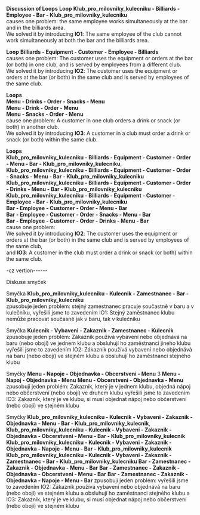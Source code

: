 **Discussion of Loops**
**Loop** **Klub_pro_milovniky_kulecniku - Billiards - Employee - Bar - Klub_pro_milovniky_kulecniku**  
causes one problem: the same employee works simultaneously at the bar and in the billiards area.  
We solved it by introducing **IO1**: The same employee of the club cannot work simultaneously at both the bar and the billiards area.

**Loop** **Billiards - Equipment - Customer - Employee - Billiards**  
causes one problem: The customer uses the equipment or orders at the bar (or both) in one club, and is served by employees from a different club.  
We solved it by introducing **IO2**: The customer uses the equipment or orders at the bar (or both) in the same club and is served by employees of the same club.

**Loops**  
**Menu - Drinks - Order - Snacks - Menu**  
**Menu - Drink - Order - Menu**  
**Menu - Snacks - Order - Menu**  
cause one problem: A customer in one club orders a drink or snack (or both) in another club.  
We solved it by introducing **IO3**: A customer in a club must order a drink or snack (or both) within the same club.

**Loops**  
**Klub_pro_milovniky_kulecniku - Billiards - Equipment - Customer - Order - Menu - Bar - Klub_pro_milovniky_kulecniku**,  
**Klub_pro_milovniky_kulecniku - Billiards - Equipment - Customer - Order - Snacks - Menu - Bar - Klub_pro_milovniky_kulecniku**  
**Klub_pro_milovniky_kulecniku - Billiards - Equipment - Customer - Order - Drinks - Menu - Bar - Klub_pro_milovniky_kulecniku**  
**Klub_pro_milovniky_kulecniku - Billiards - Equipment - Customer - Employee - Bar - Klub_pro_milovniky_kulecniku**  
**Bar - Employee - Customer - Order - Menu - Bar**  
**Bar - Employee - Customer - Order - Snacks - Menu - Bar**  
**Bar - Employee - Customer - Order - Drinks - Menu - Bar**  
cause one problem:  
We solved it by introducing **IO2**: The customer uses the equipment or orders at the bar (or both) in the same club and is served by employees of the same club,  
and **IO3**: A customer in the club must order a drink or snack (or both) within the same club.


-cz vertion------

Diskuse smyček

Smyčka **Klub_pro_milovniky_kulecniku - Kulecnik - Zamestnanec - Bar - Klub_pro_milovniky_kulecniku**  
zpusobuje jeden problém: stejný zamestnanec pracuje součastně v baru a v kulečníku, 
vyřešili jsme to zavedením IO1: Stejný zaměstnanec klubu nemůže pracovat současně jak v baru, tak v kulečníku

Smyčka **Kulecnik - Vybaveni - Zakaznik - Zamestnanec - Kulecnik**
zpusobuje jeden problém: Zákazník používá vybavení nebo objednává na baru (nebo obojí) ve jednem klubu a obsluhují ho zaměstnanci jineho klubu
vyřešili jsme to zavedením IO2: Zákazník používá vybavení nebo objednává na baru (nebo obojí) ve stejném klubu a obsluhují ho zaměstnanci stejného klubu


Smyčky **Menu - Napoje - Objednavka - Obcerstveni - Menu** 3
**Menu - Napoj - Objednavka - Menu** 
**Menu - Obcerstveni - Objednavka - Menu** 
zpusobují  jeden problém: Zakaznik, který je v jednem klubu, objedná nápoj nebo občerstvení (nebo obojí) ve druhem klubu
vyřešili jsme to zavedením IO3: Zakaznik, který je ve klubu, si musí objednat nápoj nebo občerstvení (nebo obojí) ve stejném klubu

Smyčky 
**Klub_pro_milovniky_kulecniku - Kulecnik - Vybaveni - Zakaznik - Objednavka - Menu - Bar - Klub_pro_milovniky_kulecnik**,
**Klub_pro_milovniky_kulecniku - Kulecnik - Vybaveni - Zakaznik - Objednavka - Obcerstveni - Menu - Bar - Klub_pro_milovniky_kulecnik**
**Klub_pro_milovniky_kulecniku - Kulecnik - Vybaveni - Zakaznik - Objednavka - Napoje - Menu - Bar - Klub_pro_milovniky_kulecnik**
**Klub_pro_milovniky_kulecniku - Kulecnik - Vybaveni - Zakaznik - Zamestnanec - Bar - Klub_pro_milovniky_kulecniku**
**Bar - Zamestnanec - Zakaznik - Objednavka - Menu - Bar**
**Bar - Zamestnanec - Zakaznik - Objednavka - Obcerstveni - Menu - Bar**
**Bar - Zamestnanec - Zakaznik - Objednavka - Napoje - Menu - Bar**
zpusobují jeden problém: 
vyřešili jsme to zavedením IO2: Zákazník používá vybavení nebo objednává na baru (nebo obojí) ve stejném klubu a obsluhují ho zaměstnanci stejného klubu
a IO3: Zakaznik, který je ve klubu, si musí objednat nápoj nebo občerstvení (nebo obojí) ve stejném klubu
